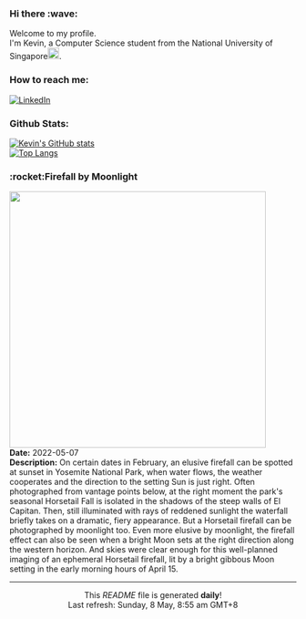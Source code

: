 <h3>Hi there :wave:</h3>

Welcome to my profile.   
I'm Kevin, a Computer Science student from the National University of Singapore<img src="https://img.icons8.com/color/96/000000/singapore-circular.png" width="20px"/>.</p>

<h3>How to reach me: </h3>
<a href="https://www.linkedin.com/in/kevin-foong/"><img alt="LinkedIn" src="https://img.shields.io/badge/linkedin-%230077B5.svg?&style=for-the-badge&logo=linkedin&logoColor=white" /></a> 

<h3>Github Stats: </h3> 

[![Kevin's GitHub stats](https://github-readme-stats.vercel.app/api?username=kevin9foong&theme=tokyonight)](https://github.com/anuraghazra/github-readme-stats) <br/>
[![Top Langs](https://github-readme-stats.vercel.app/api/top-langs/?username=kevin9foong&layout=compact&theme=tokyonight)](https://github.com/anuraghazra/github-readme-stats)

<h3>:rocket:Firefall by Moonlight</h3> 
<img width="450" src="https:&#x2F;&#x2F;apod.nasa.gov&#x2F;apod&#x2F;image&#x2F;2205&#x2F;2021-04-15_443amLunarFirefall1080P.jpg" /><br/>
<b>Date:</b> 2022-05-07<br/>
<b>Description:</b> On certain dates in February, an elusive firefall can be spotted at sunset in Yosemite National Park, when water flows, the weather cooperates and the direction to the setting Sun is just right. Often photographed from vantage points below, at the right moment the park&#39;s seasonal Horsetail Fall is isolated in the shadows of the steep walls of El Capitan. Then, still illuminated with rays of reddened sunlight the waterfall briefly takes on a dramatic, fiery appearance. But a Horsetail firefall can be photographed by moonlight too. Even more elusive by moonlight, the firefall effect can also be seen when a bright Moon sets at the right direction along the western horizon. And skies were clear enough for this well-planned imaging of an ephemeral Horsetail firefall, lit by a bright gibbous Moon setting in the early morning hours of April 15.<br/>

------------
<p align="center">This <i>README</i> file is generated <b>daily</b>!</br>
Last refresh: Sunday, 8 May, 8:55 am GMT+8<br />